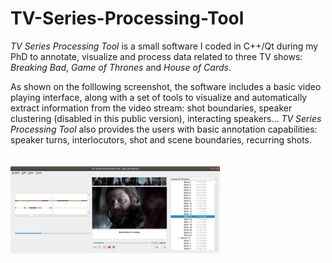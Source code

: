 # TV-Series-Processing-Tool

*TV Series Processing Tool* is a small software I coded in C++/Qt during my PhD to annotate, visualize and process data related to three TV shows: *Breaking Bad*, *Game of Thrones* and *House of Cards*.

As shown on the folllowing screenshot, the software includes a basic video playing interface, along with a set of tools to visualize and automatically extract information from the video stream: shot boundaries, speaker clustering (disabled in this public version), interacting speakers... *TV Series Processing Tool* also provides the users with basic annotation capabilities: speaker turns, interlocutors, shot and scene boundaries, recurring shots.
<br />
<br />
<br />
![TV Series Processing Tool](./pictures/screenshot.png)
<br />
<br />
<br />
